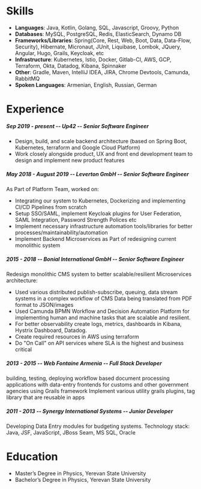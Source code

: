 
# Skills
* __Languages__: Java, Kotlin, Golang, SQL, Javascript, Groovy, Python
* __Databases__: MySQL, PostgreSQL, Redis, ElasticSearch, Dynamo DB
* __Frameworks/Libraries__: Spring(Core, Rest, Web, Boot, Data, Data-Flow, Security), Hibernate, Micronaut, JUnit, Liquibase,
Lombok, JQuery, Angular, Hugo, Grails, Keycloak, etc
* __Infrastructure__: Kubernetes, Istio, Docker, Gitlab-CI, AWS, GCP, Terraform, Okta, Datadog, Kibana, Spinnaker
* __Other__: Gradle, Maven, IntelliJ IDEA, JIRA, Chrome Devtools, Camunda, RabbitMQ
* __Spoken Languages__: Armenian, English, Russian, German

# Experience

##### Sep 2019 - present -- Up42 -- Senior Software Engineer
* Design, build, and scale backend architecture (based on Spring Boot, Kubernetes, terraform and Google Cloud Platform)
* Work closely alongside product, UX and front end development team to design and implement new product features

##### May 2018 - August 2019 -- Leverton GmbH -- Senior Software Engineer
As Part of Platform Team, worked on:

* Integrating our system to Kubernetes, Dockerizing and implementing CI/CD Pipelines from scratch
* Setup SSO/SAML, implement Keycloak plugins for User Federation, SAML Integration, Password Strength Polices etc
* Implement necessary infrastructure automation tools/libraries for better processes/maintainability/automation 
* Implement Backend Microservices as Part of redesigning current monolithic system
 
##### 2015 - 2018 -- Bonial International GmbH -- Senior Software Engineer
Redesign monolithic CMS system to better scalable/resilient Microservices architecture:

* Used various distributed publish-subscribe, queuing, data stream systems in a complex workflow of CMS Data 
being translated from PDF format to JSON/images
* Used Camunda BPMN Workflow and Decision Automation Platform for implementing human and machine tasks that are scalable
 and resilient.
* For better observability create logs, metrics, dashboards in Kibana, Hystrix Dashboard, Datadog. 
* Create required resources in AWS using terraform
* Do "On Call" on API services where SLA is the highest and business critical

##### 2013 - 2015 -- Web Fontaine Armenia -- Full Stack Developer
building, testing, deploying workflow based document processing applications with data-entry frontends
for customs and other government agencies using Grails framework
Implement various utility grails plugins, tag library that are reusable in apps

##### 2011 - 2013 -- Synergy International Systems -- Junior Developer
Developing Data Entry modules for budgeting systems. 
Technology stack: Java, JSF, JavaScript, JBoss Seam, MS SQL, Oracle

# Education
* Master’s Degree in Physics, Yerevan State University
* Bachelor’s Degree in Physics, Yerevan State University